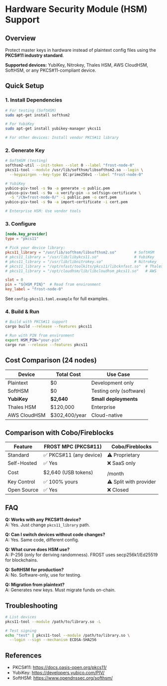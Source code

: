 # Hardware Security Module (HSM) Support

## Overview

Protect master keys in hardware instead of plaintext config files using the **PKCS#11 industry standard**.

**Supported devices:** YubiKey, Nitrokey, Thales HSM, AWS CloudHSM, SoftHSM, or any PKCS#11-compliant device.

## Quick Setup

### 1. Install Dependencies

```bash
# For testing (SoftHSM)
sudo apt-get install softhsm2

# For YubiKey
sudo apt-get install yubikey-manager ykcs11

# For other devices: Install vendor PKCS#11 library
```

### 2. Generate Key

```bash
# SoftHSM (testing)
softhsm2-util --init-token --slot 0 --label "frost-node-0"
pkcs11-tool --module /usr/lib/softhsm/libsofthsm2.so --login \
  --keypairgen --key-type EC:prime256v1 --label "frost-node-0"

# YubiKey
yubico-piv-tool -s 9a -a generate -o public.pem
yubico-piv-tool -s 9a -a verify-pin -a selfsign-certificate \
  -S "/CN=frost-node-0/" -i public.pem -o cert.pem
yubico-piv-tool -s 9a -a import-certificate -i cert.pem

# Enterprise HSM: Use vendor tools
```

### 3. Configure

```toml
[node.key_provider]
type = "pkcs11"

# Pick your device library:
pkcs11_library = "/usr/lib/softhsm/libsofthsm2.so"        # SoftHSM
# pkcs11_library = "/usr/lib/libykcs11.so"                # YubiKey
# pkcs11_library = "/usr/lib/libnitrokey.so"              # Nitrokey  
# pkcs11_library = "/opt/nfast/toolkits/pkcs11/libcknfast.so"  # Thales
# pkcs11_library = "/opt/cloudhsm/lib/libcloudhsm_pkcs11.so"   # AWS

slot = 0
pin = "${HSM_PIN}"  # Read from environment
key_label = "frost-node-0"
```

See `config-pkcs11.toml.example` for full examples.

### 4. Build & Run

```bash
# Build with PKCS#11 support
cargo build --release --features pkcs11

# Run with PIN from environment
export HSM_PIN="your-pin"
cargo run --release --features pkcs11
```

## Cost Comparison (24 nodes)

| Device       | Total Cost    | Use Case                |
| ------------ | ------------- | ----------------------- |
| Plaintext    | $0            | Development only        |
| SoftHSM      | $0            | Testing only (software) |
| **YubiKey**  | **$2,640**    | **Small deployments**   |
| Thales HSM   | $120,000      | Enterprise              |
| AWS CloudHSM | $302,400/year | Cloud-native            |

## Comparison with Cobo/Fireblocks

| Feature     | FROST MPC (PKCS#11)    | Cobo/Fireblocks       |
| ----------- | ---------------------- | --------------------- |
| Standard    | ✅ PKCS#11 (any device) | ⚠️ Proprietary         |
| Self-Hosted | ✅ Yes                  | ❌ SaaS only           |
| Cost        | $2,640 (USB tokens)    | $$$$/month            |
| Key Control | ✅ 100% yours           | ⚠️ Split with provider |
| Open Source | ✅ Yes                  | ❌ Closed              |

## FAQ

**Q: Works with any PKCS#11 device?**  
A: Yes. Just change `pkcs11_library` path.

**Q: Can I switch devices without code changes?**  
A: Yes. Same code, different config.

**Q: What curve does HSM use?**  
A: P-256 (only for deriving randomness). FROST uses secp256k1/Ed25519 for blockchains.

**Q: SoftHSM for production?**  
A: No. Software-only, use for testing.

**Q: Migration from plaintext?**  
A: Generates new keys. Must migrate funds on-chain.

## Troubleshooting

```bash
# List devices
pkcs11-tool --module /path/to/library.so -L

# Test signing
echo "test" | pkcs11-tool --module /path/to/library.so \
  --login --sign --mechanism ECDSA-SHA256
```

## References

- PKCS#11: https://docs.oasis-open.org/pkcs11/
- YubiKey: https://developers.yubico.com/PIV/
- SoftHSM: https://www.opendnssec.org/softhsm/
